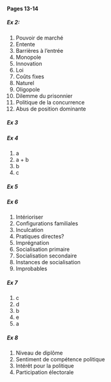 #### Pages 13-14
##### Ex 2:
1. Pouvoir de marché
2. Entente
3. Barrières à l’entrée
4. Monopole
5. Innovation
6. Loi
7. Coûts fixes
8. Naturel
9. Oligopole
10. Dilemme du prisonnier
11. Politique de la concurrence
12. Abus de position dominante
##### Ex 3
    
##### Ex 4
1. a
2. a + b
3. b
4. c
##### Ex 5
    
##### Ex 6
1. Intérioriser
2. Configurations familiales
3. Inculcation
4. Pratiques directes?
5. Imprégnation
6. Socialisation primaire
7. Socialisation secondaire
8. Instances de socialisation
9. Improbables

##### Ex 7
1. c
2. d
3. b
4. e
5. a
##### Ex 8
1. Niveau de diplôme
2. Sentiment de compétence politique
3. Intérêt pour la politique
4. Participation électorale


